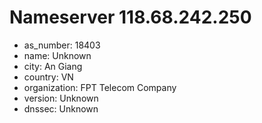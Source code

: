 # Nameserver 118.68.242.250

* as_number: 18403
* name: Unknown
* city: An Giang
* country: VN
* organization: FPT Telecom Company
* version: Unknown
* dnssec: Unknown
